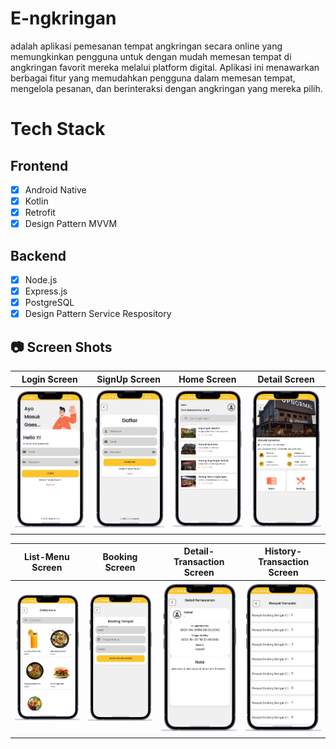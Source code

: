 # E-ngkringan

adalah aplikasi pemesanan tempat angkringan secara online yang memungkinkan pengguna untuk dengan mudah memesan tempat di angkringan favorit mereka melalui platform digital. Aplikasi ini menawarkan berbagai fitur yang memudahkan pengguna dalam memesan tempat, mengelola pesanan, dan berinteraksi dengan angkringan yang mereka pilih.

# Tech Stack

## Frontend
- [x] Android Native
- [x] Kotlin
- [x] Retrofit
- [x] Design Pattern MVVM

## Backend
- [x] Node.js
- [x] Express.js
- [x] PostgreSQL
- [x] Design Pattern Service Respository

## 📷 Screen Shots

Login Screen | SignUp Screen | Home Screen | Detail Screen
:----------:|:-------------:|:--------:|:--------:
<img src="https://github.com/faishal2727/E-ngkringan/blob/main/engkringan/Login%20Screen.png" width=300/> | <img src="https://github.com/faishal2727/E-ngkringan/blob/main/engkringan/SignUp%20Screen.png" width=300/> | <img src="https://github.com/faishal2727/E-ngkringan/blob/main/engkringan/Home%20Screen.png" width=300/>  | <img src="https://github.com/faishal2727/E-ngkringan/blob/main/engkringan/Detail%20Screen.png" width=300/>

List-Menu Screen | Booking Screen | Detail-Transaction Screen | History-Transaction Screen
:----------:|:-------------:|:--------:|:--------:
<img src="https://github.com/faishal2727/E-ngkringan/blob/main/engkringan/List-Menu.png" width=350/> | <img src="https://github.com/faishal2727/E-ngkringan/blob/main/engkringan/Booking.png" width=320/> | <img src="https://github.com/faishal2727/E-ngkringan/blob/main/engkringan/Detail-Transaction.png" width=300/> | <img src="https://github.com/faishal2727/E-ngkringan/blob/main/engkringan/History-Booking.png" width=300/>

